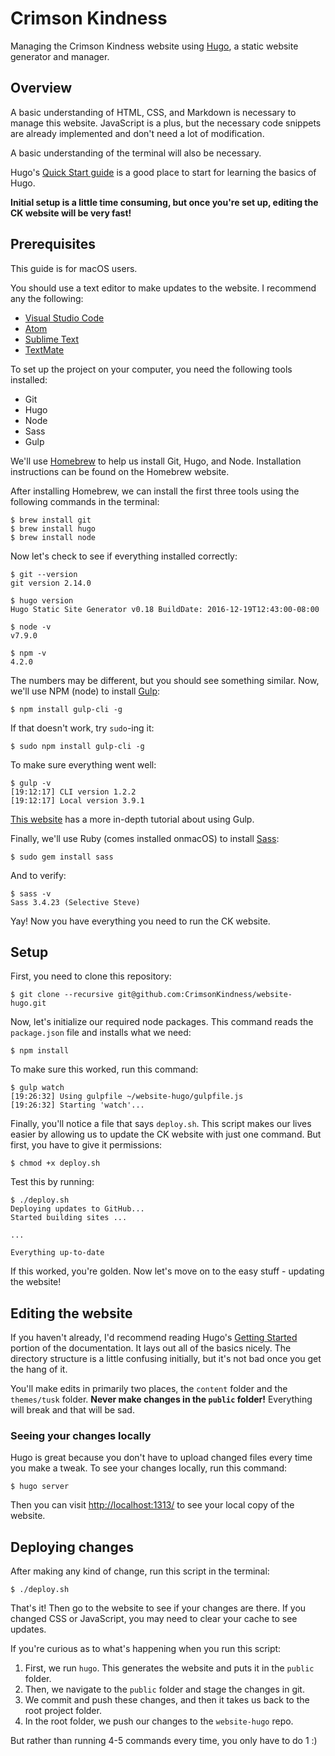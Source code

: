 # Crimson Kindness
Managing the Crimson Kindness website using [Hugo](https://gohugo.io), a static 
website generator and manager.

## Overview 
A basic understanding of HTML, CSS, and Markdown is necessary to manage this
website. JavaScript is a plus, but the necessary code snippets are already
implemented and don't need a lot of modification.

A basic understanding of the terminal will also be necessary.

Hugo's [Quick Start guide](https://gohugo.io/getting-started/quick-start/) is a
good place to start for learning the basics of Hugo.

**Initial setup is a little time consuming, but once you're set up, editing
the CK website will be very fast!**

## Prerequisites 
This guide is for macOS users.

You should use a text editor to make updates to the website. I recommend any the
following:

- [Visual Studio Code](https://code.visualstudio.com/)
- [Atom](https://atom.io/)
- [Sublime Text](https://www.sublimetext.com/)
- [TextMate](https://macromates.com/)

To set up the project on your computer, you need the following tools installed:

- Git
- Hugo
- Node
- Sass
- Gulp

We'll use [Homebrew](https://brew.sh/) to help us install Git, Hugo, and Node. Installation instructions can be found on the Homebrew website.

After installing Homebrew, we can install the first three tools using the 
following commands in the terminal:

```
$ brew install git
$ brew install hugo
$ brew install node
```

Now let's check to see if everything installed correctly:
```
$ git --version
git version 2.14.0

$ hugo version
Hugo Static Site Generator v0.18 BuildDate: 2016-12-19T12:43:00-08:00

$ node -v
v7.9.0

$ npm -v
4.2.0
```

The numbers may be different, but you should see something similar. Now,
we'll use NPM (node) to install [Gulp]():

```
$ npm install gulp-cli -g 
```

If that doesn't work, try `sudo`-ing it:
```
$ sudo npm install gulp-cli -g 
```

To make sure everything went well:
```
$ gulp -v 
[19:12:17] CLI version 1.2.2
[19:12:17] Local version 3.9.1
```
[This website](https://travismaynard.com/writing/getting-started-with-gulp)
has a more in-depth tutorial about using Gulp.

Finally, we'll use Ruby (comes installed onmacOS) to install [Sass](http://sass-lang.com/install):
```
$ sudo gem install sass
```

And to verify:
```
$ sass -v
Sass 3.4.23 (Selective Steve)
```

Yay! Now you have everything you need to run the CK website.

## Setup
First, you need to clone this repository:
```
$ git clone --recursive git@github.com:CrimsonKindness/website-hugo.git
```

Now, let's initialize our required node packages. This command reads the 
`package.json` file and installs what we need:
```
$ npm install
```

To make sure this worked, run this command:
```
$ gulp watch
[19:26:32] Using gulpfile ~/website-hugo/gulpfile.js
[19:26:32] Starting 'watch'...
```

Finally, you'll notice a file that says `deploy.sh`. This script makes our 
lives easier by allowing us to update the CK website with just one command.
But first, you have to give it permissions:
```
$ chmod +x deploy.sh
```
Test this by running:
```
$ ./deploy.sh
Deploying updates to GitHub...
Started building sites ...

...

Everything up-to-date
```

If this worked, you're golden. Now let's move on to the easy stuff - updating 
the website!

## Editing the website

If you haven't already, I'd recommend reading Hugo's [Getting Started](https://gohugo.io/getting-started/)
portion of the documentation. It lays out all of the basics nicely. The 
directory structure is a little confusing initially, but it's not bad once 
you get the hang of it.

You'll make edits in primarily two places, the `content` folder and the 
`themes/tusk` folder. **Never make changes in the `public` folder!** 
Everything will break and that will be sad.

### Seeing your changes locally
Hugo is great because you don't have to upload changed files every time you 
make a tweak. To see your changes locally, run this command:
```
$ hugo server
```
Then you can visit [http://localhost:1313/](http://localhost:1313/) to see your
local copy of the website.

## Deploying changes
After making any kind of change, run this script in the terminal:
```
$ ./deploy.sh
```
That's it! Then go to the website to see if your changes are there. If you 
changed CSS or JavaScript, you may need to clear your cache to see updates. 

If you're curious as to what's happening when you run this script: 
1. First, we run `hugo`. This generates the website and puts it in the `public` folder.
2. Then, we navigate to the `public` folder and stage the changes in git.
3. We commit and push these changes, and then it takes us back to the root project folder.
4. In the root folder, we push our changes to the `website-hugo` repo.

But rather than running 4-5 commands every time, you only have to do 1 :)
